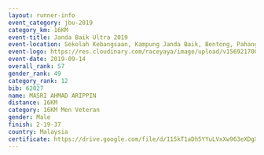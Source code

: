 ```yaml
---
layout: runner-info 
event_category: jbu-2019 
category_km: 16KM 
event-title: Janda Baik Ultra 2019  
event-location: Sekolah Kebangsaan, Kampung Janda Baik, Bentong, Pahang, Malaysia 
event-logo: https://res.cloudinary.com/raceyaya/image/upload/v1569217009/logo/janda-baik_vch1pc.jpg 
event-date: 2019-09-14 
overall_rank: 57
gender_rank: 49
category_rank: 12
bib: 62027
name: MASRI AHMAD ARIPPIN
distance: 16KM
category: 16KM Men Veteran
gender: Male
finish: 2-19-37
country: Malaysia
certificate: https://drive.google.com/file/d/115kT1aDh5YYuLVxXw963eXDgXTkPKWNv/view?usp=sharing
---
```

